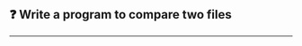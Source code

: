 ## :question: Write a program to compare two files
___
<!-- <br>

## :fast_forward: Output

<br>

<img src="../../Image/co2pg2op1.png" width="400"></img><br> -->
